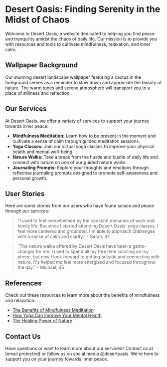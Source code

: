 <!--font:Alegreya-->

# Desert Oasis: Finding Serenity in the Midst of Chaos

Welcome to Desert Oasis, a website dedicated to helping you find peace and tranquility amidst the chaos of daily life. Our mission is to provide you with resources and tools to cultivate mindfulness, relaxation, and inner calm.

## Wallpaper Background

Our stunning desert landscape wallpaper featuring a cactus in the foreground serves as a reminder to slow down and appreciate the beauty of nature. The warm tones and serene atmosphere will transport you to a place of stillness and reflection.

## Our Services

At Desert Oasis, we offer a variety of services to support your journey towards inner peace:

- **Mindfulness Meditation:** Learn how to be present in the moment and cultivate a sense of calm through guided meditation sessions.
- **Yoga Classes:** Join our virtual yoga classes to improve your physical health and mental well-being.
- **Nature Walks:** Take a break from the hustle and bustle of daily life and connect with nature on one of our guided nature walks.
- **Journaling Prompts:** Explore your thoughts and emotions through reflective journaling prompts designed to promote self-awareness and personal growth.

## User Stories

Here are some stories from our users who have found solace and peace through our services:

> "I used to feel overwhelmed by the constant demands of work and family life. But since I started attending Desert Oasis' yoga classes, I feel more centered and grounded. I'm able to approach challenges with a sense of calm and clarity." - Sarah, 32

> "The nature walks offered by Desert Oasis have been a game-changer for me. I used to spend all my free time scrolling on my phone, but now I look forward to getting outside and connecting with nature. It's helped me feel more energized and focused throughout the day." - Michael, 45

## References

Check out these resources to learn more about the benefits of mindfulness and relaxation:

- [The Benefits of Mindfulness Meditation](#)
- [How Yoga Can Improve Your Mental Health](#)
- [The Healing Power of Nature](#)

## Contact Us

Have questions or want to learn more about our services? Contact us at [email protected] or follow us on social media @desertoasis. We're here to support you on your journey towards inner peace.

<!--

Write me content for website with wallpaper which alt text is:

"A desert landscape with a cactus in the foreground"

The name/title of the page should not be 1:1 copy of the alt text but rather a real content of the website which is using this wallpaper.

- Use markdown format 
- Start with heading
- Heading should be short and concise
- The content should look like a real website 
- The website should not be about the wallpaper, wallpaper is just a related background
- Heading should be contain work "wallpaper" or "background"
- Include real sections like references, contact, user stories, etc. use things relevant to the page purpose.
- Feel free to use structure like headings, bullets, numbering, blockquotes, paragraphs, horizontal lines, etc.
- You can use formatting like bold or _italic_
- You can include UTF-8 emojis
- Links should be only #hash anchors (and you can refer to the document itself)
- Do not include images


---


# Desert Oasis: Finding Serenity in the Midst of Chaos

Welcome to Desert Oasis, a website dedicated to helping you find peace and tranquility amidst the chaos of daily life. Our mission is to provide you with resources and tools to cultivate mindfulness, relaxation, and inner calm.

## Wallpaper Background

Our stunning desert landscape wallpaper featuring a cactus in the foreground serves as a reminder to slow down and appreciate the beauty of nature. The warm tones and serene atmosphere will transport you to a place of stillness and reflection.

## Our Services

At Desert Oasis, we offer a variety of services to support your journey towards inner peace:

- **Mindfulness Meditation:** Learn how to be present in the moment and cultivate a sense of calm through guided meditation sessions.
- **Yoga Classes:** Join our virtual yoga classes to improve your physical health and mental well-being.
- **Nature Walks:** Take a break from the hustle and bustle of daily life and connect with nature on one of our guided nature walks.
- **Journaling Prompts:** Explore your thoughts and emotions through reflective journaling prompts designed to promote self-awareness and personal growth.

## User Stories

Here are some stories from our users who have found solace and peace through our services:

> "I used to feel overwhelmed by the constant demands of work and family life. But since I started attending Desert Oasis' yoga classes, I feel more centered and grounded. I'm able to approach challenges with a sense of calm and clarity." - Sarah, 32

> "The nature walks offered by Desert Oasis have been a game-changer for me. I used to spend all my free time scrolling on my phone, but now I look forward to getting outside and connecting with nature. It's helped me feel more energized and focused throughout the day." - Michael, 45

## References

Check out these resources to learn more about the benefits of mindfulness and relaxation:

- [The Benefits of Mindfulness Meditation](#)
- [How Yoga Can Improve Your Mental Health](#)
- [The Healing Power of Nature](#)

## Contact Us

Have questions or want to learn more about our services? Contact us at [email protected] or follow us on social media @desertoasis. We're here to support you on your journey towards inner peace.

-->
